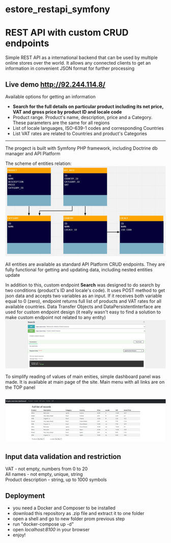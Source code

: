 # estore_restapi_symfony

REST API with custom CRUD endpoints
======
Simple REST API as a international backend that can be used by multiple online stores over the world. It allows any connected clients to get an information in convenient JSON format for further processing

Live demo http://92.244.114.8/
---

Available options for getting an information

* **Search for the full details on particular product including its net price, VAT and gross price by product ID and locale code**
* Product range. Product's name, description, price and a Category. These parameters are the same for all regions
* List of locale languages, ISO-639-1 codes and corresponding Countries
* List VAT rates are related to Countries and product's Categories
---

The progect is built with Symfony PHP framework, including Doctrine db manager and API Platform

The scheme of entities relation:
![Relations scheme](/assets/entities-relation.jpg)

All entities are available as standard API Platform CRUD endpoints. They are fully functional for getting and updating data, including nested entities update

In addition to this, custom endpoint **Search** was designed to do search by two conditions (product's ID and locale's code). It uses POST method to get json data and accepts two variables as an input. If it receives both variable equal to 0 (zero), endpoint returns full list of products and VAT rates for all available countries. Data Transfer Objects and DataPersistentInterface are used for custom endpoint design (it really wasn't easy to find a solution to make custom endpoint not related to any entity)
![API - Search](/assets/api-screenshot.jpg)

To simplify reading of values of main enities, simple dashboard panel was made. It is available at main page of the site. Main menu with all links are on the TOP panel

![Dashboard screenshot](/assets/dashboard.jpg)
---

Input data validation and restriction
------

VAT - not empty, numbers from 0 to 20  
All names - not empty, unique, string  
Product description - string, up to 1000 symbols

Deployment
------

* you need a Docker and Composer to be installed
* download this repository as .zip file and extract it to one folder
* open a shell and go to new folder prom previous step
* run "docker-compose up -d"
* open _localhost:8100_ in your browser
* enjoy!